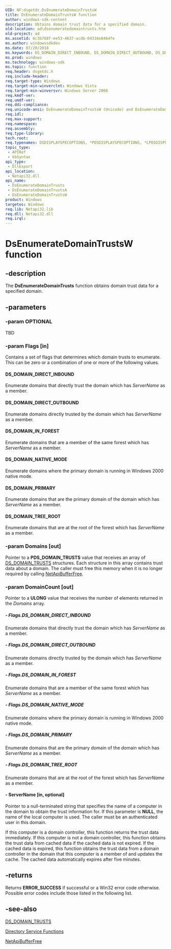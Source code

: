 ```yaml
---
UID: NF:dsgetdc.DsEnumerateDomainTrustsW
title: DsEnumerateDomainTrustsW function
author: windows-sdk-content
description: Obtains domain trust data for a specified domain.
old-location: ad\dsenumeratedomaintrusts.htm
old-project: ad
ms.assetid: 6c3b788f-ee53-4637-acdb-04316e8464fe
ms.author: windowssdkdev
ms.date: 07/20/2018
ms.keywords: DS_DOMAIN_DIRECT_INBOUND, DS_DOMAIN_DIRECT_OUTBOUND, DS_DOMAIN_IN_FOREST, DS_DOMAIN_NATIVE_MODE, DS_DOMAIN_PRIMARY, DS_DOMAIN_TREE_ROOT, DsEnumerateDomainTrusts, DsEnumerateDomainTrusts function [Active Directory], DsEnumerateDomainTrustsA, DsEnumerateDomainTrustsW, _glines_dsenumeratedomaintrusts, ad.dsenumeratedomaintrusts, dsgetdc/DsEnumerateDomainTrusts, dsgetdc/DsEnumerateDomainTrustsA, dsgetdc/DsEnumerateDomainTrustsW
ms.prod: windows
ms.technology: windows-sdk
ms.topic: function
req.header: dsgetdc.h
req.include-header: 
req.target-type: Windows
req.target-min-winverclnt: Windows Vista
req.target-min-winversvr: Windows Server 2008
req.kmdf-ver: 
req.umdf-ver: 
req.ddi-compliance: 
req.unicode-ansi: DsEnumerateDomainTrustsW (Unicode) and DsEnumerateDomainTrustsA (ANSI)
req.idl: 
req.max-support: 
req.namespace: 
req.assembly: 
req.type-library: 
tech.root: 
req.typenames: DSDISPLAYSPECOPTIONS, *PDSDISPLAYSPECOPTIONS, *LPDSDISPLAYSPECOPTIONS
topic_type:
 - APIRef
 - kbSyntax
api_type:
 - DllExport
api_location:
 - Netapi32.dll
api_name:
 - DsEnumerateDomainTrusts
 - DsEnumerateDomainTrustsA
 - DsEnumerateDomainTrustsW
product: Windows
targetos: Windows
req.lib: Netapi32.lib
req.dll: Netapi32.dll
req.irql: 
---
```


# DsEnumerateDomainTrustsW function


## -description


The <b>DsEnumerateDomainTrusts</b> function obtains domain trust data for a specified domain.


## -parameters




### -param OPTIONAL

TBD


### -param Flags [in]

Contains a set of flags that determines which domain trusts to enumerate. This can be zero or a combination of one or more of the following values.



#### DS_DOMAIN_DIRECT_INBOUND

Enumerate domains that directly trust the domain which has <i>ServerName</i> as a member.



#### DS_DOMAIN_DIRECT_OUTBOUND

Enumerate domains directly trusted by the domain which has <i>ServerName</i> as a member.



#### DS_DOMAIN_IN_FOREST

Enumerate domains that are a member of the same forest which has <i>ServerName</i> as a member.



#### DS_DOMAIN_NATIVE_MODE

Enumerate domains where the primary domain is running in Windows 2000 native mode.



#### DS_DOMAIN_PRIMARY

Enumerate domains that are the primary domain of the domain which has <i>ServerName</i> as a member.



#### DS_DOMAIN_TREE_ROOT

Enumerate domains that are at the root of the forest which has <i>ServerName</i> as a member.


### -param Domains [out]

Pointer to a <b>PDS_DOMAIN_TRUSTS</b> value that receives an array of <a href="https://msdn.microsoft.com/cd260fd1-dc38-4405-95ba-097a23faf668">DS_DOMAIN_TRUSTS</a> structures. Each structure in this array contains trust data about a domain. The caller must free this memory when it is no longer required by calling <a href="https://msdn.microsoft.com/0e99483c-8cd7-402a-8bf6-1e0118764dd3">NetApiBufferFree</a>.


### -param DomainCount [out]

Pointer to a <b>ULONG</b> value that receives the number of elements returned in the <i>Domains</i> array.


##### - Flags.DS_DOMAIN_DIRECT_INBOUND

Enumerate domains that directly trust the domain which has <i>ServerName</i> as a member.


##### - Flags.DS_DOMAIN_DIRECT_OUTBOUND

Enumerate domains directly trusted by the domain which has <i>ServerName</i> as a member.


##### - Flags.DS_DOMAIN_IN_FOREST

Enumerate domains that are a member of the same forest which has <i>ServerName</i> as a member.


##### - Flags.DS_DOMAIN_NATIVE_MODE

Enumerate domains where the primary domain is running in Windows 2000 native mode.


##### - Flags.DS_DOMAIN_PRIMARY

Enumerate domains that are the primary domain of the domain which has <i>ServerName</i> as a member.


##### - Flags.DS_DOMAIN_TREE_ROOT

Enumerate domains that are at the root of the forest which has <i>ServerName</i> as a member.


#### - ServerName [in, optional]

Pointer to a null-terminated string that specifies the name of a computer in the domain to obtain the trust information for. If this parameter is <b>NULL</b>, the name of the local computer is used. The caller must be an authenticated user in this domain.

If this computer is a domain controller, this function returns the trust data immediately. If this computer is not a domain controller, this function  obtains the trust data  from cached data if the cached data is not expired. If the cached data is expired, this function obtains the trust data from a domain controller in the domain that this computer is a member of and updates the cache. The cached data automatically expires after five minutes.


## -returns



Returns <b>ERROR_SUCCESS</b> if successful or a Win32 error code otherwise. Possible error codes include those listed in the following list.




## -see-also




<a href="https://msdn.microsoft.com/cd260fd1-dc38-4405-95ba-097a23faf668">DS_DOMAIN_TRUSTS</a>



<a href="https://msdn.microsoft.com/7b519c81-5a6c-470a-a525-1894efd53305">Directory Service
    Functions</a>



<a href="https://msdn.microsoft.com/0e99483c-8cd7-402a-8bf6-1e0118764dd3">NetApiBufferFree</a>
 

 

